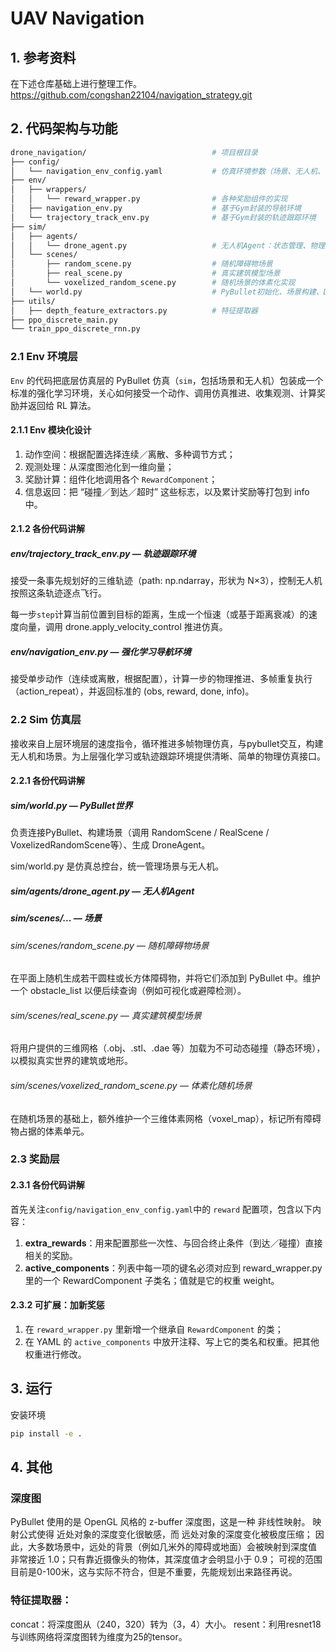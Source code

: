 # UAV Navigation

## 1. 参考资料
在下述仓库基础上进行整理工作。
https://github.com/congshan22104/navigation_strategy.git


## 2. 代码架构与功能
```bash
drone_navigation/                            # 项目根目录
├── config/
│   └── navigation_env_config.yaml           # 仿真环境参数（场景、无人机、动作、奖励等）
├── env/
│   ├── wrappers/
│   │   └── reward_wrapper.py                # 各种奖励组件的实现
│   ├── navigation_env.py                    # 基于Gym封装的导航环境
│   └── trajectory_track_env.py              # 基于Gym封装的轨迹跟踪环境
├── sim/
│   ├── agents/
│   │   └── drone_agent.py                   # 无人机Agent：状态管理、物理控制、深度图获取
│   └── scenes/
│       ├── random_scene.py                  # 随机障碍物场景
│       ├── real_scene.py                    # 真实建筑模型场景
│       └── voxelized_random_scene.py        # 随机场景的体素化实现
│   └── world.py                             # PyBullet初始化、场景构建、DroneAgent管理
├── utils/
│   ├── depth_feature_extractors.py          # 特征提取器
├── ppo_discrete_main.py                     
└── train_ppo_discrete_rnn.py                
```

### 2.1 Env 环境层
`Env` 的代码把底层仿真层的 PyBullet 仿真（`sim`，包括场景和无人机）包装成一个标准的强化学习环境，关心如何接受一个动作、调用仿真推进、收集观测、计算奖励并返回给 RL 算法。

#### 2.1.1 Env 模块化设计
1. 动作空间：根据配置选择连续／离散、多种调节方式； 
2. 观测处理：从深度图池化到一维向量； 
3. 奖励计算：组件化地调用各个 `RewardComponent`； 
4. 信息返回：把 “碰撞／到达／超时” 这些标志，以及累计奖励等打包到 info 中。

#### 2.1.2 各份代码讲解
##### env/trajectory_track_env.py — 轨迹跟踪环境

接受一条事先规划好的三维轨迹（path: np.ndarray，形状为 N×3），控制无人机按照这条轨迹逐点飞行。

每一步`step`计算当前位置到目标的距离，生成一个恒速（或基于距离衰减）的速度向量，调用 drone.apply_velocity_control 推进仿真。

##### env/navigation_env.py — 强化学习导航环境

接受单步动作（连续或离散，根据配置），计算一步的物理推进、多帧重复执行（action_repeat），并返回标准的 (obs, reward, done, info)。

### 2.2 Sim 仿真层
接收来自上层环境层的速度指令，循环推进多帧物理仿真，与pybullet交互，构建无人机和场景。为上层强化学习或轨迹跟踪环境提供清晰、简单的物理仿真接口。

#### 2.2.1 各份代码讲解 
##### sim/world.py — PyBullet世界
负责连接PyBullet、构建场景（调用 RandomScene / RealScene / VoxelizedRandomScene等）、生成 DroneAgent。

sim/world.py 是仿真总控台，统一管理场景与无人机。

##### sim/agents/drone_agent.py — 无人机Agent

##### sim/scenes/... — 场景
###### sim/scenes/random_scene.py — 随机障碍物场景
在平面上随机生成若干圆柱或长方体障碍物，并将它们添加到 PyBullet 中。维护一个 obstacle_list 以便后续查询（例如可视化或避障检测）。
###### sim/scenes/real_scene.py — 真实建筑模型场景
将用户提供的三维网格（.obj、.stl、.dae 等）加载为不可动态碰撞（静态环境），以模拟真实世界的建筑或地形。
###### sim/scenes/voxelized_random_scene.py — 体素化随机场景
在随机场景的基础上，额外维护一个三维体素网格（voxel_map），标记所有障碍物占据的体素单元。

### 2.3 奖励层

#### 2.3.1 各份代码讲解
首先关注`config/navigation_env_config.yaml`中的 `reward` 配置项，包含以下内容：
1. **extra_rewards**：用来配置那些一次性、与回合终止条件（到达／碰撞）直接相关的奖励。
2. **active_components**：列表中每一项的键名必须对应到 reward_wrapper.py 里的一个 RewardComponent 子类名；值就是它的权重 weight。


#### 2.3.2 可扩展：加新奖惩
1. 在 `reward_wrapper.py` 里新增一个继承自 `RewardComponent` 的类；
2. 在 YAML 的 `active_components` 中放开注释、写上它的类名和权重。把其他权重进行修改。

## 3. 运行
安装环境
```bash
pip install -e .
```

## 4. 其他
### 深度图
PyBullet 使用的是 OpenGL 风格的 z-buffer 深度图，这是一种 非线性映射。
映射公式使得 近处对象的深度变化很敏感，而 远处对象的深度变化被极度压缩；
因此，大多数场景中，远处的背景（例如几米外的障碍或地面）会被映射到深度值 非常接近 1.0；只有靠近摄像头的物体，其深度值才会明显小于 0.9；
可视的范围目前是0-100米，这与实际不符合，但是不重要，先能规划出来路径再说。

### 特征提取器：
concat：将深度图从（240，320）转为（3，4）大小。
resent：利用resnet18与训练网络将深度图转为维度为25的tensor。
